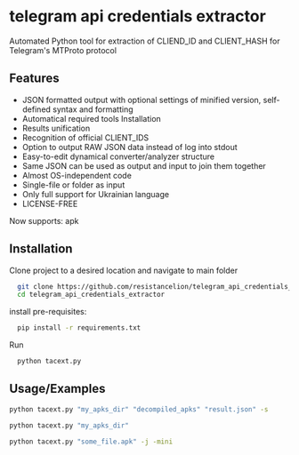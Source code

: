# telegram api credentials extractor

Automated Python tool for extraction of CLIEND_ID and CLIENT_HASH for Telegram's MTProto protocol

## Features

- JSON formatted output with optional settings of minified version, self-defined syntax and formatting
- Automatical required tools Installation
- Results unification
- Recognition of official CLIENT_IDS
- Option to output RAW JSON data instead of log into stdout
- Easy-to-edit dynamical converter/analyzer structure
- Same JSON can be used as output and input to join them together
- Almost OS-independent code
- Single-file or folder as input
- Only full support for Ukrainian language
- LICENSE-FREE

Now supports: apk
## Installation

Clone project to a desired location and navigate to main folder

```bash
  git clone https://github.com/resistancelion/telegram_api_credentials_extractor.git
  cd telegram_api_credentials_extractor
```

install pre-requisites:

```bash
  pip install -r requirements.txt
```

Run
```bash
  python tacext.py
```
## Usage/Examples

```bash
python tacext.py "my_apks_dir" "decompiled_apks" "result.json" -s
```

```bash
python tacext.py "my_apks_dir"
```

```bash
python tacext.py "some_file.apk" -j -mini
```